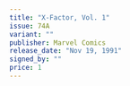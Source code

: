 ```yaml
---
title: "X-Factor, Vol. 1"
issue: 74A
variant: ""
publisher: Marvel Comics
release_date: "Nov 19, 1991"
signed_by: ""
price: 1
---
```

